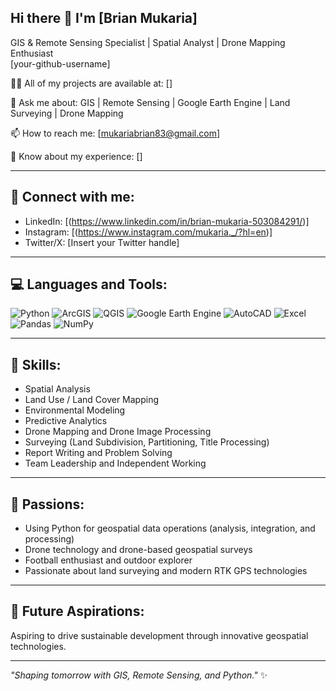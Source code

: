 ## Hi there 👋 I'm [Brian Mukaria]  
GIS & Remote Sensing Specialist | Spatial Analyst | Drone Mapping Enthusiast  
[your-github-username]

👨‍💻 All of my projects are available at: []

💬 Ask me about: GIS | Remote Sensing | Google Earth Engine | Land Surveying | Drone Mapping

📫 How to reach me: [mukariabrian83@gmail.com]

📄 Know about my experience: []

---

## 🔗 Connect with me:
- LinkedIn: [(https://www.linkedin.com/in/brian-mukaria-503084291/)]
- Instagram: [(https://www.instagram.com/mukaria._/?hl=en)]
- Twitter/X: [Insert your Twitter handle]


---

## 💻 Languages and Tools:

![Python](https://img.shields.io/badge/python-%2314354C.svg?style=for-the-badge&logo=python&logoColor=white)
![ArcGIS](https://img.shields.io/badge/ArcGIS-4479A1?style=for-the-badge&logo=arcgis&logoColor=white)
![QGIS](https://img.shields.io/badge/QGIS-589632?style=for-the-badge&logo=qgis&logoColor=white)
![Google Earth Engine](https://img.shields.io/badge/Google_Earth_Engine-34A853?style=for-the-badge&logo=google-earth&logoColor=white)
![AutoCAD](https://img.shields.io/badge/AutoCAD-FF0000?style=for-the-badge&logo=autodesk&logoColor=white)
![Excel](https://img.shields.io/badge/Microsoft_Excel-217346?style=for-the-badge&logo=microsoft-excel&logoColor=white)
![Pandas](https://img.shields.io/badge/Pandas-150458?style=for-the-badge&logo=pandas&logoColor=white)
![NumPy](https://img.shields.io/badge/Numpy-013243?style=for-the-badge&logo=numpy&logoColor=white)

---

## 🧠 Skills:
- Spatial Analysis
- Land Use / Land Cover Mapping
- Environmental Modeling
- Predictive Analytics
- Drone Mapping and Drone Image Processing
- Surveying (Land Subdivision, Partitioning, Title Processing)
- Report Writing and Problem Solving
- Team Leadership and Independent Working

---

## 🌟 Passions:
- Using Python for geospatial data operations (analysis, integration, and processing)
- Drone technology and drone-based geospatial surveys
- Football enthusiast and outdoor explorer
- Passionate about land surveying and modern RTK GPS technologies

---

## 🎯 Future Aspirations:
Aspiring to drive sustainable development through innovative geospatial technologies.

---

_"Shaping tomorrow with GIS, Remote Sensing, and Python."_ ✨


<!--
**brianm194/brianm194** is a ✨ _special_ ✨ repository because its `README.md` (this file) appears on your GitHub profile.

Here are some ideas to get you started:

- 🔭 I’m currently working on ...
- 🌱 I’m currently learning ...
- 👯 I’m looking to collaborate on ...
- 🤔 I’m looking for help with ...
- 💬 Ask me about ...
- 📫 How to reach me: ...
- 😄 Pronouns: ...
- ⚡ Fun fact: ...
-->
